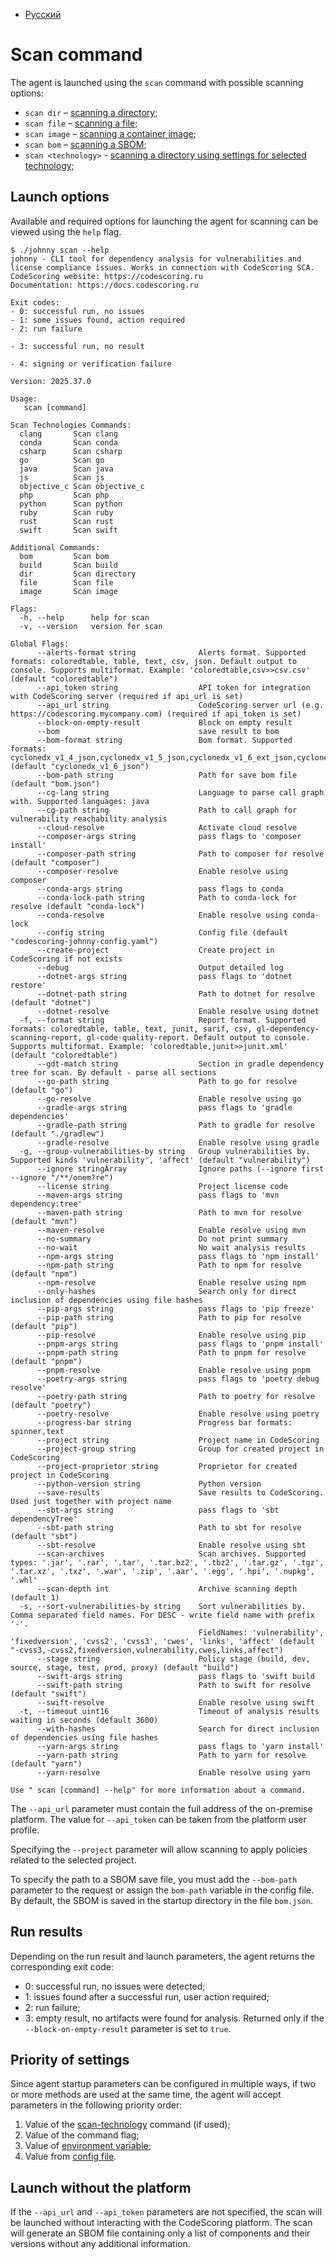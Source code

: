 - [Русский](../../agent/scan/)

# Scan command

The agent is launched using the `scan` command with possible scanning options:

- `scan dir` – [scanning a directory](/agent/scan-dir.en/);
- `scan file` – [scanning a file](/agent/scan-file.en);
- `scan image` – [scanning a container image](/agent/scan-docker.en);
- `scan bom` – [scanning a SBOM](/agent/scan-bom.en);
- `scan <technology>` - [scanning a directory using settings for selected technology](/agent/scan-technology.en);

## Launch options

Available and required options for launching the agent for scanning can be viewed using the `help` flag.

```
$ ./johnny scan --help
johnny - CLI tool for dependency analysis for vulnerabilities and license compliance issues. Works in connection with CodeScoring SCA.
CodeScoring website: https://codescoring.ru
Documentation: https://docs.codescoring.ru

Exit codes:
- 0: successful run, no issues
- 1: some issues found, action required
- 2: run failure

- 3: successful run, no result

- 4: signing or verification failure

Version: 2025.37.0

Usage:
   scan [command]

Scan Technologies Commands:
  clang       Scan clang
  conda       Scan conda
  csharp      Scan csharp
  go          Scan go
  java        Scan java
  js          Scan js
  objective_c Scan objective_c
  php         Scan php
  python      Scan python
  ruby        Scan ruby
  rust        Scan rust
  swift       Scan swift

Additional Commands:
  bom         Scan bom
  build       Scan build
  dir         Scan directory
  file        Scan file
  image       Scan image

Flags:
  -h, --help      help for scan
  -v, --version   version for scan

Global Flags:
      --alerts-format string              Alerts format. Supported formats: coloredtable, table, text, csv, json. Default output to console. Supports multiformat. Example: 'coloredtable,csv>>csv.csv'  (default "coloredtable")
      --api_token string                  API token for integration with CodeScoring server (required if api_url is set)
      --api_url string                    CodeScoring server url (e.g. https://codescoring.mycompany.com) (required if api_token is set)
      --block-on-empty-result             Block on empty result
      --bom                               save result to bom
      --bom-format string                 Bom format. Supported formats: cyclonedx_v1_4_json,cyclonedx_v1_5_json,cyclonedx_v1_6_ext_json,cyclonedx_v1_6_json (default "cyclonedx_v1_6_json")
      --bom-path string                   Path for save bom file (default "bom.json")
      --cg-lang string                    Language to parse call graph with. Supported languages: java
      --cg-path string                    Path to call graph for vulnerability reachability analysis
      --cloud-resolve                     Activate cloud resolve
      --composer-args string              pass flags to 'composer install'
      --composer-path string              Path to composer for resolve (default "composer")
      --composer-resolve                  Enable resolve using composer
      --conda-args string                 pass flags to conda
      --conda-lock-path string            Path to conda-lock for resolve (default "conda-lock")
      --conda-resolve                     Enable resolve using conda-lock
      --config string                     Config file (default "codescoring-johnny-config.yaml")
      --create-project                    Create project in CodeScoring if not exists
      --debug                             Output detailed log
      --dotnet-args string                pass flags to 'dotnet restore'
      --dotnet-path string                Path to dotnet for resolve (default "dotnet")
      --dotnet-resolve                    Enable resolve using dotnet
  -f, --format string                     Report format. Supported formats: coloredtable, table, text, junit, sarif, csv, gl-dependency-scanning-report, gl-code-quality-report. Default output to console. Supports multiformat. Example: 'coloredtable,junit>>junit.xml'  (default "coloredtable")
      --gdt-match string                  Section in gradle dependency tree for scan. By default - parse all sections
      --go-path string                    Path to go for resolve (default "go")
      --go-resolve                        Enable resolve using go
      --gradle-args string                pass flags to 'gradle dependencies'
      --gradle-path string                Path to gradle for resolve (default "./gradlew")
      --gradle-resolve                    Enable resolve using gradle
  -g, --group-vulnerabilities-by string   Group vulnerabilities by. Supported kinds 'vulnerability', 'affect' (default "vulnerability")
      --ignore stringArray                Ignore paths (--ignore first --ignore "/**/onem?re")
      --license string                    Project license code
      --maven-args string                 pass flags to 'mvn dependency:tree'
      --maven-path string                 Path to mvn for resolve (default "mvn")
      --maven-resolve                     Enable resolve using mvn
      --no-summary                        Do not print summary
      --no-wait                           No wait analysis results
      --npm-args string                   pass flags to 'npm install'
      --npm-path string                   Path to npm for resolve (default "npm")
      --npm-resolve                       Enable resolve using npm
      --only-hashes                       Search only for direct inclusion of dependencies using file hashes
      --pip-args string                   pass flags to 'pip freeze'
      --pip-path string                   Path to pip for resolve (default "pip")
      --pip-resolve                       Enable resolve using pip
      --pnpm-args string                  pass flags to 'pnpm install'
      --pnpm-path string                  Path to pnpm for resolve (default "pnpm")
      --pnpm-resolve                      Enable resolve using pnpm
      --poetry-args string                pass flags to 'poetry debug resolve'
      --poetry-path string                Path to poetry for resolve (default "poetry")
      --poetry-resolve                    Enable resolve using poetry
      --progress-bar string               Progress bar formats: spinner,text
      --project string                    Project name in CodeScoring
      --project-group string              Group for created project in CodeScoring
      --project-proprietor string         Proprietor for created project in CodeScoring
      --python-version string             Python version
      --save-results                      Save results to CodeScoring. Used just together with project name
      --sbt-args string                   pass flags to 'sbt dependencyTree'
      --sbt-path string                   Path to sbt for resolve (default "sbt")
      --sbt-resolve                       Enable resolve using sbt
      --scan-archives                     Scan archives. Supported types: '.jar', '.rar', '.tar', '.tar.bz2', '.tbz2', '.tar.gz', '.tgz', '.tar.xz', '.txz', '.war', '.zip', '.aar', '.egg', '.hpi', '.nupkg', '.whl'
      --scan-depth int                    Archive scanning depth (default 1)
  -s, --sort-vulnerabilities-by string    Sort vulnerabilities by. Comma separated field names. For DESC - write field name with prefix '-'.
                                          FieldNames: 'vulnerability', 'fixedversion', 'cvss2', 'cvss3', 'cwes', 'links', 'affect' (default "-cvss3,-cvss2,fixedversion,vulnerability,cwes,links,affect")
      --stage string                      Policy stage (build, dev, source, stage, test, prod, proxy) (default "build")
      --swift-args string                 pass flags to 'swift build
      --swift-path string                 Path to swift for resolve (default "swift")
      --swift-resolve                     Enable resolve using swift
  -t, --timeout uint16                    Timeout of analysis results waiting in seconds (default 3600)
      --with-hashes                       Search for direct inclusion of dependencies using file hashes
      --yarn-args string                  pass flags to 'yarn install'
      --yarn-path string                  Path to yarn for resolve (default "yarn")
      --yarn-resolve                      Enable resolve using yarn

Use " scan [command] --help" for more information about a command.
```

The `--api_url` parameter must contain the full address of the on-premise platform. The value for `--api_token` can be taken from the platform user profile.

Specifying the `--project` parameter will allow scanning to apply policies related to the selected project.

To specify the path to a SBOM save file, you must add the `--bom-path` parameter to the request or assign the `bom-path` variable in the config file. By default, the SBOM is saved in the startup directory in the file `bom.json`.

## Run results

Depending on the run result and launch parameters, the agent returns the corresponding exit code:

- 0: successful run, no issues were detected;
- 1: issues found after a successful run, user action required;
- 2: run failure;
- 3: empty result, no artifacts were found for analysis. Returned only if the `--block-on-empty-result` parameter is set to `true`.

## Priority of settings

Since agent startup parameters can be configured in multiple ways, if two or more methods are used at the same time, the agent will accept parameters in the following priority order:

1. Value of the [scan-technology](/agent/scan-technology.en) command (if used);
1. Value of the command flag;
1. Value of [environment variable](/agent/env-variables.en);
1. Value from [config file](/agent/config.en).

## Launch without the platform

If the `--api_url` and `--api_token` parameters are not specified, the scan will be launched without interacting with the CodeScoring platform. The scan will generate an SBOM file containing only a list of components and their versions without any additional information.
